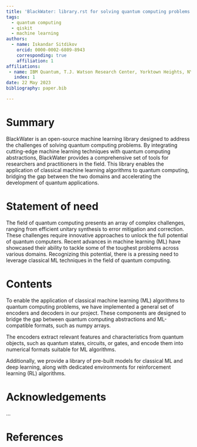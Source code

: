 ```yaml
---
title: 'BlackWater: library.rst for solving quantum computing problems using machine learning'
tags:
  - quantum computing
  - qiskit
  - machine learning
authors:
  - name: Iskandar Sitdikov
    orcid: 0000-0002-6809-8943
    corresponding: true 
    affiliation: 1
affiliations:
 - name: IBM Quantum, T.J. Watson Research Center, Yorktown Heights, NY 10598, USA
   index: 1
date: 22 May 2023
bibliography: paper.bib

---
```


# Summary

BlackWater is an open-source machine learning library designed to address 
the challenges of solving quantum computing problems. By integrating 
cutting-edge machine learning techniques with quantum computing abstractions, 
BlackWater provides a comprehensive set of tools for researchers 
and practitioners in the field. This library enables the application of 
classical machine learning algorithms to quantum computing, bridging 
the gap between the two domains and accelerating the development of 
quantum applications.

# Statement of need

The field of quantum computing presents an array of complex challenges, 
ranging from efficient unitary synthesis to error mitigation and correction. 
These challenges require innovative approaches to unlock the full 
potential of quantum computers. Recent advances in machine learning 
(ML) have showcased their ability to tackle some of the toughest problems 
across various domains. Recognizing this potential, there is a pressing 
need to leverage classical ML techniques in the field of quantum computing.

# Contents

To enable the application of classical machine learning (ML) algorithms to 
quantum computing problems, we have implemented a general set of 
encoders and decoders in our project. These components are designed to 
bridge the gap between quantum computing abstractions and ML-compatible 
formats, such as numpy arrays.

The encoders extract relevant features and characteristics from quantum 
objects, such as quantum states, circuits, or gates, and encode them 
into numerical formats suitable for ML algorithms. 

Additionally, we provide a library of pre-built models for classical 
ML and deep learning, along with dedicated environments for 
reinforcement learning (RL) algorithms. 

# Acknowledgements

...

# References